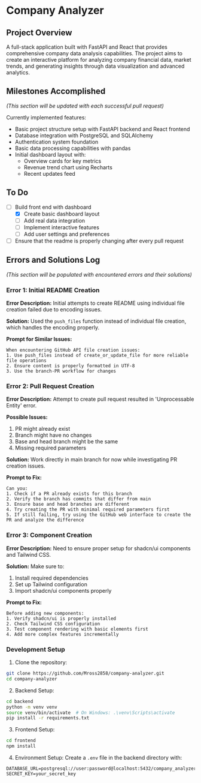 # Company Analyzer

## Project Overview
A full-stack application built with FastAPI and React that provides comprehensive company data analysis capabilities. The project aims to create an interactive platform for analyzing company financial data, market trends, and generating insights through data visualization and advanced analytics.

## Milestones Accomplished
*(This section will be updated with each successful pull request)*

Currently implemented features:
- Basic project structure setup with FastAPI backend and React frontend
- Database integration with PostgreSQL and SQLAlchemy
- Authentication system foundation
- Basic data processing capabilities with pandas
- Initial dashboard layout with:
  - Overview cards for key metrics
  - Revenue trend chart using Recharts
  - Recent updates feed

## To Do
- [ ] Build front end with dashboard
  - [x] Create basic dashboard layout
  - [ ] Add real data integration
  - [ ] Implement interactive features
  - [ ] Add user settings and preferences
- [ ] Ensure that the readme is properly changing after every pull request

## Errors and Solutions Log
*(This section will be populated with encountered errors and their solutions)*

### Error 1: Initial README Creation
**Error Description:** Initial attempts to create README using individual file creation failed due to encoding issues.

**Solution:**
Used the `push_files` function instead of individual file creation, which handles the encoding properly.

**Prompt for Similar Issues:**
```
When encountering GitHub API file creation issues:
1. Use push_files instead of create_or_update_file for more reliable file operations
2. Ensure content is properly formatted in UTF-8
3. Use the branch-PR workflow for changes
```

### Error 2: Pull Request Creation
**Error Description:** Attempt to create pull request resulted in 'Unprocessable Entity' error.

**Possible Issues:**
1. PR might already exist
2. Branch might have no changes
3. Base and head branch might be the same
4. Missing required parameters

**Solution:**
Work directly in main branch for now while investigating PR creation issues.

**Prompt to Fix:**
```
Can you:
1. Check if a PR already exists for this branch
2. Verify the branch has commits that differ from main
3. Ensure base and head branches are different
4. Try creating the PR with minimal required parameters first
5. If still failing, try using the GitHub web interface to create the PR and analyze the difference
```

### Error 3: Component Creation
**Error Description:** Need to ensure proper setup for shadcn/ui components and Tailwind CSS.

**Solution:**
Make sure to:
1. Install required dependencies
2. Set up Tailwind configuration
3. Import shadcn/ui components properly

**Prompt to Fix:**
```
Before adding new components:
1. Verify shadcn/ui is properly installed
2. Check Tailwind CSS configuration
3. Test component rendering with basic elements first
4. Add more complex features incrementally
```

### Development Setup
1. Clone the repository:
```bash
git clone https://github.com/Mross2858/company-analyzer.git
cd company-analyzer
```

2. Backend Setup:
```bash
cd backend
python -m venv venv
source venv/bin/activate  # On Windows: .\venv\Scripts\activate
pip install -r requirements.txt
```

3. Frontend Setup:
```bash
cd frontend
npm install
```

4. Environment Setup:
Create a `.env` file in the backend directory with:
```
DATABASE_URL=postgresql://user:password@localhost:5432/company_analyzer
SECRET_KEY=your_secret_key
```